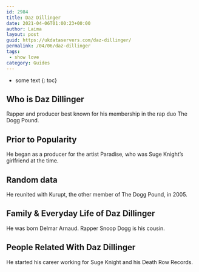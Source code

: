 ```yaml
---
id: 2984
title: Daz Dillinger
date: 2021-04-06T01:00:23+00:00
author: Laima
layout: post
guid: https://ukdataservers.com/daz-dillinger/
permalink: /04/06/daz-dillinger
tags:
 - show love
category: Guides
---
```


* some text
{: toc}


## Who is Daz Dillinger
                  
                  
                  
Rapper and producer best known for his membership in the rap duo The Dogg Pound.
                  
              
            
              
            
                
                
                
## Prior to Popularity
                  
                  
                  
He began as a producer for the artist Paradise, who was Suge Knight&#8217;s girlfriend at the time.
                  
              
            
              
            
                
                
                
## Random data
                  
                  
                  
He reunited with Kurupt, the other member of The Dogg Pound, in 2005.
                  
              
            
              
            
                
                
                
## Family & Everyday Life of Daz Dillinger
                  
                  
                  
He was born Delmar Arnaud. Rapper Snoop Dogg is his cousin.
                  
              
            
              
            
                
                
                
## People Related With Daz Dillinger
                  
                  
                  
He started his career working for Suge Knight and his Death Row Records.
                  
              
            
              
            
                
              
            
              
              
            
            
              
            
          
          
          